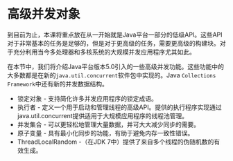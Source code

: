 # 高级并发对象

到目前为止，本课将重点放在从一开始就是Java平台一部分的低级API。这些API对于非常基本的任务是足够的，但是对于更高级的任务，需要更高级的构建块。对于充分利用当今多处理器和多核系统的大规模并发应用程序尤其如此。

在本节中，我们将介绍Java平台版本5.0引入的一些高级并发功能。这些功能中的大多数都是在新的`java.util.concurrent`软件包中实现的。Java `Collections Framework`中还有新的并发数据结构。

* 锁定对象 - 支持简化许多并发应用程序的锁定成语。
* 执行者 - 定义一个用于启动和管理线程的高级API。提供的执行程序实现通过java.util.concurrent提供适用于大规模应用程序的线程池管理。
* 并发集合 - 可以更轻松地管理大量数据，并可大大减少同步的需要。
* 原子变量 - 具有最小化同步的功能，有助于避免内存一致性错误。
* ThreadLocalRandom -（在JDK 7中）提供了来自多个线程的伪随机数的有效生成。
